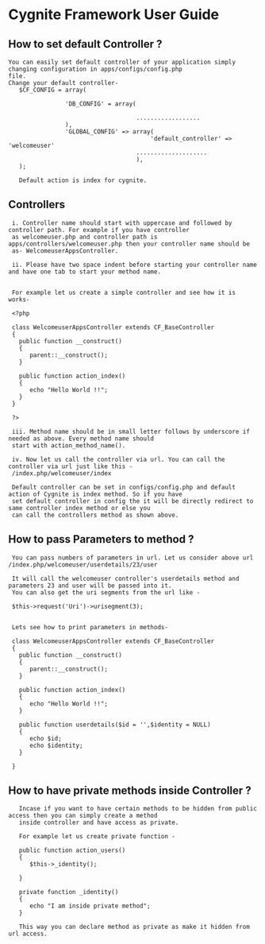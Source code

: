 Cygnite Framework User Guide 
============================

 How to set default Controller ?
 -------------------------------
    You can easily set default controller of your application simply changing configuration in apps/configs/config.php 
    file.
    Change your default controller-     
       $CF_CONFIG = array(
       
                    'DB_CONFIG' = array(
                    
                                        ..................
                    ),
                    'GLOBAL_CONFIG' => array(                                           
                                            'default_controller' => 'welcomeuser'                                         
                                        ....................
                                        ),
       );
       
       Default action is index for cygnite. 

 Controllers
 -----------
          
     i. Controller name should start with uppercase and followed by controller path. For example if you have controller 
     as welcomeuser.php and controller path is apps/controllers/welcomeuser.php then your controller name should be
     as- WelcomeuserAppsController.
     
     ii. Please have two space indent before starting your controller name and have one tab to start your method name.
 

     For example let us create a simple controller and see how it is works- 
     
     <?php
      
     class WelcomeuserAppsController extends CF_BaseController
     {
       public function __construct()
       {
          parent::__construct();
       }
       
       public function action_index()
       {
          echo "Hello World !!";
       }
     }
     
     ?>
          
     iii. Method name should be in small letter follows by underscore if needed as above. Every method name should 
     start with action_method_name(). 
     
     iv. Now let us call the controller via url. You can call the controller via url just like this -
     /index.php/welcomeuser/index
     
     Default controller can be set in configs/config.php and default action of Cygnite is index method. So if you have 
     set default controller in config the it will be directly redirect to same controller index method or else you 
     can call the controllers method as shown above.
     
     
     
  How to pass Parameters to method ?
  -------------------------------------
     You can pass numbers of parameters in url. Let us consider above url /index.php/welcomeuser/userdetails/23/user
     
     It will call the welcomeuser controller's userdetails method and parameters 23 and user will be passed into it.
     You can also get the uri segments from the url like - 
     
     $this->request('Uri')->urisegment(3);    
     
     
     Lets see how to print parameters in methods-
     
     class WelcomeuserAppsController extends CF_BaseController
     {
       public function __construct()
       {
          parent::__construct();
       }
       
       public function action_index()
       {
          echo "Hello World !!";
       }
       
       public function userdetails($id = '',$identity = NULL)
       {
          echo $id;
          echo $identity;       
       }
       
     }

    
   How to have private methods inside Controller ?
   -----------------------------------------------
       Incase if you want to have certain methods to be hidden from public access then you can simply create a method
       inside controller and have access as private. 
       
       For example let us create private function -
       
       public function action_users()
       {
          $this->_identity();
       
       }      
       
       private function _identity()
       {
          echo "I am inside private method";
       }
       
       This way you can declare method as private as make it hidden from url access.
